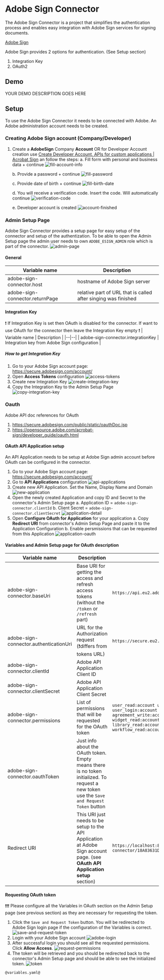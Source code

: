 
# Adobe Sign Connector

The Adobe Sign Connector is a project that simplifies the authentication process and enables easy integration with Adobe Sign services for signing documents.

[Adobe Sign](https://www.adobe.com/sign.html)

Adobe Sign provides 2 options for authentication. (See Setup section)

 1. Integration Key
 2. OAuth2

## Demo

YOUR DEMO DESCRIPTION GOES HERE

## Setup

To use the Adobe Sign Connector it needs to be connected with Adobe. An Adobe administration account needs to be created. 

### Creating Adobe Sign account (Company/Developer)

 1. Create a **AdobeSign** Company **Account** OR for Developer Account creation use [Create Developer Account, APIs for custom applications | Acrobat Sign](https://www.adobe.com/sign/developer-form.html) an follow the steps:
	 a. Fill form with personal and business data + continue
	 ![fill-account-info](images/create%20account%20-%20fill%20info.png)
	 
	 b. Provide a password + continue
	 ![fill-password](images/create%20accounbt%20-%20password.png)
	 
	 c. Provide date of birth + continue
	 ![fill-birth-date](images/create%20account%20-%20birth%20date.png)

	d. You will receive a verification code. Insert the code. Will automatically continue
	 ![verification-code](images/create%20account%20-%20verification%20code.png)
	
	e. Developer account is created
	![account-finished](create%20account%20-%20finished.png)

### Admin Setup Page
Adobe Sign Connector provides a setup page for easy setup of the connector and setup of the authentization.
To be able to open the Admin Setup page the admin user needs to own `ADOBE_ESIGN_ADMIN` role which is part of the connector.
![admin-page](images/adminPage.png)
#### General
| Variable name | Description |
|--|--|
| adobe-sign-connector.host | hostname of Adobe Sign server |
| adobe-sign-connector.returnPage | relative part of URL that is called after singing was finished |

#### Integration Key
:exclamation: If Integration Key is set then OAuth is disabled for the connector. If want to use OAuth for the connector then leave the Integration Key empty :exclamation:
| Variable name | Description |
|--|--|
| adobe-sign-connector.integrationKey | Integration key from Adobe Sign configuration |

##### How to get Integration Key

 1. Go to your Adobe Sign account page: https://secure.adobesign.com/account/
 2. Open **Access Tokens** configuration 
 ![access-tokens](images%5CintegrationKey1.png)
 3. Create new Integration Key 
 ![create-integration-key](images%5CintegrationKey2.png)
 4. Copy the Integration Key to the Admin Setup Page
 ![copy-integration-key](images%5CintegrationKey3.png)

### Oauth
Adobe API doc references for OAuth

 1. https://secure.adobesign.com/public/static/oauthDoc.jsp
 2. https://opensource.adobe.com/acrobat-sign/developer_guide/oauth.html
 
#### OAuth API Application setup
An API Application needs to be setup at Adobe Sign admin account before OAuth can be configured in the connector.
 1. Go to your Adobe Sign account page: https://secure.adobesign.com/account/
 2. Go to **API Applications** configuration 
 ![api-applications](images/oauth1.png)
 3. Create new API Application. Set the Name, Display Name and Domain 
 ![new-application](images/oauth2.png)
 4. Open the newly created Application and copy ID and Secret to the connector's Admin Setup page
	 a. Application ID = `adobe-sign-connector.clientId`
	 b. Client Secret = `adobe-sign-connector.clientSecret`
	 ![application-detail](images/oauth3.png)
5. Open **Configure OAuth for Application** for your application
	a. Copy **Redirect URI** from connector's Admin Setup Page and paste it to the Application Configuration
	b. Enable persmissions that can be requested from this Application
	![application-oauth](images/oauth4.png)


#### Variables and Admin Setup page for OAuth description
| Variable name | Description | Example
|--|--|--|
| adobe-sign-connector.baseUri | Base URI for getting the access and refresh access tokens (without the `/token` or `/refresh` part) | `https://api.eu2.adobesign.com/oauth/v2`
| adobe-sign-connector.authenticationUri| URL for the Authorization request (:exclamation:differs from tokens URL)| `https://secure.eu2.adobesign.com/public/oauth/v2`
| adobe-sign-connector.clientId| Adobe API Application Client ID| 
| adobe-sign-connector.clientSecret| Adobe API Application Client Secret | 
| adobe-sign-connector.permissions | List of permissions that will be requested for the OAuth token | `user_read:account user_write:account user_login:account agreement_read:account agreement_write:account agreement_send:account widget_read:account widget_write:account library_read:account library_write:account workflow_read:account workflow_write:account`
| adobe-sign-connector.oauthToken | Just info about the OAuth token. Empty means there is no token initialized. To request a new token use the `Save and Request Token` button | 
| Redirect URI | This URI just needs to be setup to the API Application at Adobe Sign account page. (see **OAuth API Application setup** section)| `https://localhost:8444/designer/pro/adobe-esign-connector/18A83631DA63DA93/oauthResume.ivp`


#### Requesting OAuth token
:exclamation::exclamation::exclamation: Please configure all the Variables in OAuth section on the Admin Setup page (see previous section) as they are necessary for requesting the token.

 1. Click the `Save and Request Token` button. You will be redirected to Adobe Sign login page if the configuration of the Variables is correct.
![save-and-request-token](images/tokenRequest1.png)
2. Login with your Adobe Sign account
![adobe-login](images/tokenRequest2.png)
3. After successful login you should see all the requested permissions. Click **Allow Access**. 
![request-permissions](images/tokenRequest3.png)
4. The token will be retrieved and you should be redirected back to the connector's Admin Setup page and should be able to see the initialized token.
![token](images/tokenRequest4.png)
```
@variables.yaml@
```